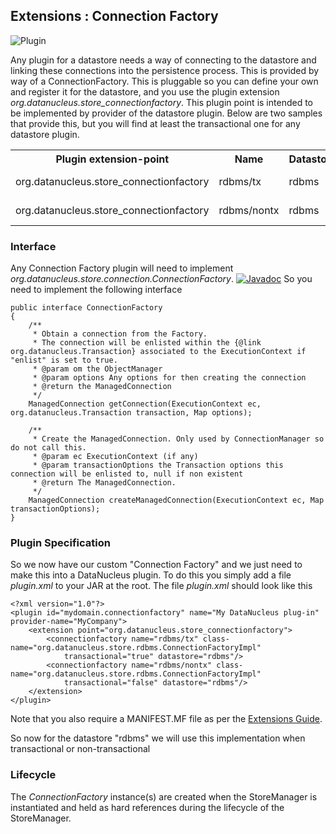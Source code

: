 <head><title>Extensions : Connection Factory</title></head>

## Extensions : Connection Factory
![Plugin](../images/nucleus_plugin.gif)

Any plugin for a datastore needs a way of connecting to the datastore and linking these connections into the persistence process. This is provided by way of a ConnectionFactory.
This is pluggable so you can define your own and register it for the datastore, and you use the plugin extension *org.datanucleus.store_connectionfactory*.
This plugin point is intended to be implemented by provider of the datastore plugin.
Below are two samples that provide this, but you will find at least the transactional one for any datastore plugin.


<table>
    <tr>
        <th>Plugin extension-point</th>
        <th>Name</th>
        <th>Datastore</th>
        <th>Transactional</th>
        <th width="80">Location</th>
    </tr>
    <tr>
        <td>org.datanucleus.store_connectionfactory</td>
        <td>rdbms/tx</td>
        <td>rdbms</td>
        <td>true</td>
        <td>datanucleus-rdbms</td>
    </tr>
    <tr>
        <td>org.datanucleus.store_connectionfactory</td>
        <td>rdbms/nontx</td>
        <td>rdbms</td>
        <td>false</td>
        <td>datanucleus-rdbms</td>
    </tr>
</table>


### Interface

Any Connection Factory plugin will need to implement _org.datanucleus.store.connection.ConnectionFactory_.
[![Javadoc](../images/javadoc.gif)](http://www.datanucleus.org/javadocs/core/latest/org/datanucleus/store/connection/ConnectionFactory.html)
So you need to implement the following interface


    public interface ConnectionFactory
    {
        /**
         * Obtain a connection from the Factory. 
         * The connection will be enlisted within the {@link org.datanucleus.Transaction} associated to the ExecutionContext if "enlist" is set to true.
         * @param om the ObjectManager
         * @param options Any options for then creating the connection
         * @return the ManagedConnection
         */
        ManagedConnection getConnection(ExecutionContext ec, org.datanucleus.Transaction transaction, Map options);
    
        /**
         * Create the ManagedConnection. Only used by ConnectionManager so do not call this.
         * @param ec ExecutionContext (if any)
         * @param transactionOptions the Transaction options this connection will be enlisted to, null if non existent
         * @return The ManagedConnection.
         */
        ManagedConnection createManagedConnection(ExecutionContext ec, Map transactionOptions);
    }


### Plugin Specification

So we now have our custom "Connection Factory" and we just need to make this into a DataNucleus plugin. 
To do this you simply add a file _plugin.xml_ to your JAR at the root. The file _plugin.xml_ should look like this

	<?xml version="1.0"?>
	<plugin id="mydomain.connectionfactory" name="My DataNucleus plug-in" provider-name="MyCompany">
    	<extension point="org.datanucleus.store_connectionfactory">
        	<connectionfactory name="rdbms/tx" class-name="org.datanucleus.store.rdbms.ConnectionFactoryImpl"
            	transactional="true" datastore="rdbms"/>
        	<connectionfactory name="rdbms/nontx" class-name="org.datanucleus.store.rdbms.ConnectionFactoryImpl"
            	transactional="false" datastore="rdbms"/>
    	</extension>
	</plugin>

Note that you also require a MANIFEST.MF file as per the [Extensions Guide](index.html).

So now for the datastore "rdbms" we will use this implementation when transactional or non-transactional

### Lifecycle

The _ConnectionFactory_ instance(s) are created when the StoreManager is instantiated 
and held as hard references during the lifecycle of the StoreManager.
